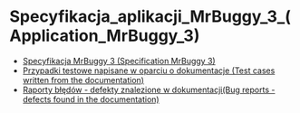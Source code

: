 # Specyfikacja_aplikacji_MrBuggy_3_(Application_MrBuggy_3)
* [Specyfikacja MrBuggy 3 (Specification MrBuggy 3)](https://drive.google.com/file/d/1Jh1ColoE2LLKliVIXywNL4l_rKyiY8k2/view?usp=sharing)
* [Przypadki testowe napisane w oparciu o dokumentacje (Test cases written from the documentation)](https://drive.google.com/file/d/1Fe2WXdj1EHxOE5mY3OWTnx9gJx2dTqPJ/view?usp=sharing)
* [Raporty błędów - defekty znalezione w dokumentacji(Bug reports - defects found in the documentation)](https://drive.google.com/file/d/1-MzTvoHpVyjQ2gROV9WOip_0jNdsmLmS/view?usp=sharing)
